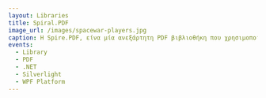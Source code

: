 ```yaml
---
layout: Libraries 
title: Spiral.PDF
image_url: /images/spacewar-players.jpg
caption: Η Spire.PDF, είνα μία ανεξάρτητη PDF βιβλιοθήκη που χρησιμοποιήται για την επεξεργασία, δημιουργία και ανάγνωση PDF αρχείων. Μπορεί να χρησιμοποιηθεί με .NET, Silverlight και 	WPF Platform. Υπάρχουν πολλές παρόμοιες βιβλιοθήκες σαν αυτήν, όπως η Spire.Doc για διαφορετικούς τύπους αρχείων. Έτσι, η επεξεργασία-ανάγνωση-δημιουργία διαφόρων ειδών αρχείων και οι πληθόρα επιλογών για την διαμορφωσή τους καθηστούν τις Spire βιβλιοθήκες πρώτη επλογή των χρηστών του Freespire linux.
events:
  - Library
  - PDF
  - .NET
  - Silverlight
  - WPF Platform
---
```


